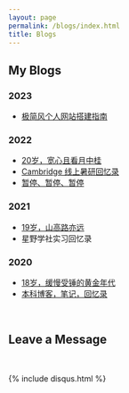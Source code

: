 ```yaml
---
layout: page
permalink: /blogs/index.html
title: Blogs
---
```


## My Blogs

### 2023

- [极简风个人网站搭建指南](https://easel7.github.io/blogs/web)

### 2022

- [20岁，宽心且看月中桂](https://easel7.github.io/blogs/20yrs)<br>
- [Cambridge 线上暑研回忆录](https://easel7.github.io/blogs/cambridge/)
- [暂停、暂停、暂停](https://easel7.github.io/blogs/stop/)

### 2021

- [19岁，山高路亦远](https://easel7.github.io/blogs/19yrs)<br>
- 星野学社实习回忆录

### 2020

- [18岁，缓慢受锤的黄金年代](https://easel7.github.io/blogs/18yrs)<br>
- [本科博客，笔记，回忆录](https://mieclance.club/)

<br>

## Leave a Message

<br>

{% include disqus.html %} 

<br>

